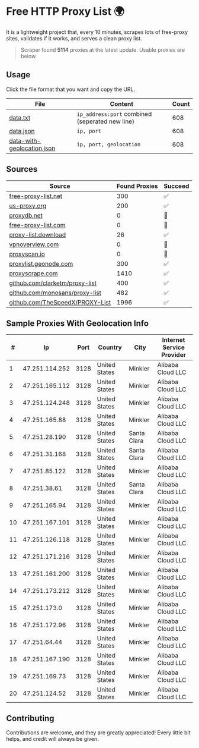 
# Free HTTP Proxy List 🌍

It is a lightweight project that, every 10 minutes, scrapes lots of free-proxy sites, validates if it works, and serves a clean proxy list.


> Scraper found **5114** proxies at the latest update. Usable proxies are below.

## Usage

Click the file format that you want and copy the URL.


|File|Content|Count|
|----|-------|-----|
|[data.txt](https://raw.githubusercontent.com/themiralay/Proxy-List-World/master/data.txt)|`ip_address:port` combined (seperated new line)|608|
|[data.json](https://raw.githubusercontent.com/themiralay/Proxy-List-World/master/data.json)|`ip, port`|608|
|[data-with-geolocation.json](https://raw.githubusercontent.com/themiralay/Proxy-List-World/master/data-with-geolocation.json)|`ip, port, geolocation`|608|

## Sources

|Source|Found Proxies|Succeed|
|------|-------------|-------|
|[free-proxy-list.net](https://free-proxy-list.net)|300|✅|
|[us-proxy.org](https://www.us-proxy.org)|200|✅|
|[proxydb.net](http://proxydb.net)|0|🚫|
|[free-proxy-list.com](https://free-proxy-list.com/?page=&port=&type%5B%5D=http&type%5B%5D=https&up_time=0&search=Search)|0|🚫|
|[proxy-list.download](https://www.proxy-list.download/HTTP)|26|✅|
|[vpnoverview.com](https://vpnoverview.com/privacy/anonymous-browsing/free-proxy-servers)|0|🚫|
|[proxyscan.io](https://www.proxyscan.io)|0|🚫|
|[proxylist.geonode.com](https://proxylist.geonode.com/api/proxy-list?limit=300&page=1&sort_by=lastChecked&sort_type=desc&protocols=http,https)|300|✅|
|[proxyscrape.com](https://api.proxyscrape.com/v2/?request=displayproxies&protocol=http&timeout=10000&country=all&ssl=all&anonymity=all)|1410|✅|
|[github.com/clarketm/proxy-list](https://raw.githubusercontent.com/clarketm/proxy-list/master/proxy-list-raw.txt)|400|✅|
|[github.com/monosans/proxy-list](https://raw.githubusercontent.com/monosans/proxy-list/main/proxies/http.txt)|482|✅|
|[github.com/TheSpeedX/PROXY-List](https://raw.githubusercontent.com/TheSpeedX/PROXY-List/master/http.txt)|1996|✅|


## Sample Proxies With Geolocation Info

|#|Ip|Port|Country|City|Internet Service Provider|
|-|--|----|-------|----|-------------------------|
|1|47.251.114.252|3128|United States|Minkler|Alibaba Cloud LLC|
|2|47.251.165.112|3128|United States|Minkler|Alibaba Cloud LLC|
|3|47.251.124.248|3128|United States|Minkler|Alibaba Cloud LLC|
|4|47.251.165.88|3128|United States|Minkler|Alibaba Cloud LLC|
|5|47.251.28.190|3128|United States|Santa Clara|Alibaba Cloud LLC|
|6|47.251.31.168|3128|United States|Santa Clara|Alibaba Cloud LLC|
|7|47.251.85.122|3128|United States|Minkler|Alibaba Cloud LLC|
|8|47.251.38.61|3128|United States|Santa Clara|Alibaba Cloud LLC|
|9|47.251.165.94|3128|United States|Minkler|Alibaba Cloud LLC|
|10|47.251.167.101|3128|United States|Minkler|Alibaba Cloud LLC|
|11|47.251.126.118|3128|United States|Minkler|Alibaba Cloud LLC|
|12|47.251.171.216|3128|United States|Minkler|Alibaba Cloud LLC|
|13|47.251.161.200|3128|United States|Minkler|Alibaba Cloud LLC|
|14|47.251.173.212|3128|United States|Minkler|Alibaba Cloud LLC|
|15|47.251.173.0|3128|United States|Minkler|Alibaba Cloud LLC|
|16|47.251.172.96|3128|United States|Minkler|Alibaba Cloud LLC|
|17|47.251.64.44|3128|United States|Minkler|Alibaba Cloud LLC|
|18|47.251.167.190|3128|United States|Minkler|Alibaba Cloud LLC|
|19|47.251.169.73|3128|United States|Minkler|Alibaba Cloud LLC|
|20|47.251.124.52|3128|United States|Minkler|Alibaba Cloud LLC|



## Contributing

Contributions are welcome, and they are greatly appreciated! Every
little bit helps, and credit will always be given.

